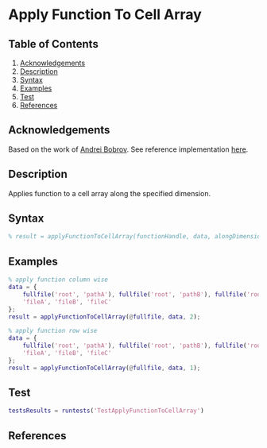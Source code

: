 # Apply Function To Cell Array

## Table of Contents

1. [Acknowledgements](#acknowledgements)
2. [Description](#description)
3. [Syntax](#syntax)
4. [Examples](#examples)
5. [Test](#test)
6. [References](#references)

## Acknowledgements

Based on the work of [Andrei Bobrov](https://www.mathworks.com/matlabcentral/profile/authors/2823630-andrei-bobrov). See reference implementation [here](https://www.mathworks.com/matlabcentral/answers/24538-row-wise-concatenation-of-a-cell-array).

## Description

Applies function to a cell array along the specified dimension.

## Syntax

```matlab
% result = applyFunctionToCellArray(functionHandle, data, alongDimension)
```

## Examples

```matlab
% apply function column wise
data = {
    fullfile('root', 'pathA'), fullfile('root', 'pathB'), fullfile('root', 'pathC');
    'fileA', 'fileB', 'fileC'
};
result = applyFunctionToCellArray(@fullfile, data, 2);

% apply function row wise
data = {
    fullfile('root', 'pathA'), fullfile('root', 'pathB'), fullfile('root', 'pathC');
    'fileA', 'fileB', 'fileC'
};
result = applyFunctionToCellArray(@fullfile, data, 1);
```

## Test

```matlab
testsResults = runtests('TestApplyFunctionToCellArray')
```

## References
